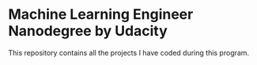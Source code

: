 # Machine Learning Engineer Nanodegree by Udacity

This repository contains all the projects I have coded during this program.
